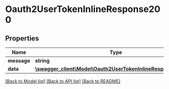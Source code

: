 # Oauth2UserTokenInlineResponse200

## Properties
Name | Type | Description | Notes
------------ | ------------- | ------------- | -------------
**message** | **string** |  | [optional] 
**data** | [**\swagger_client\Model\Oauth2UserTokenInlineResponse200Data**](Oauth2UserTokenInlineResponse200Data.md) |  | [optional] 

[[Back to Model list]](../README.md#documentation-for-models) [[Back to API list]](../README.md#documentation-for-api-endpoints) [[Back to README]](../README.md)

